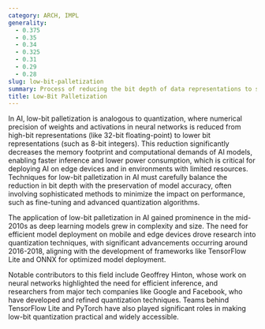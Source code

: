 ```yaml
---
category: ARCH, IMPL
generality:
  - 0.375
  - 0.35
  - 0.34
  - 0.325
  - 0.31
  - 0.29
  - 0.28
slug: low-bit-palletization
summary: Process of reducing the bit depth of data representations to streamline computation and improve efficiency in neural network processing and other AI applications.
title: Low-Bit Palletization
---
```


In AI, low-bit palletization is analogous to quantization, where numerical precision of weights and activations in neural networks is reduced from high-bit representations (like 32-bit floating-point) to lower bit representations (such as 8-bit integers). This reduction significantly decreases the memory footprint and computational demands of AI models, enabling faster inference and lower power consumption, which is critical for deploying AI on edge devices and in environments with limited resources. Techniques for low-bit palletization in AI must carefully balance the reduction in bit depth with the preservation of model accuracy, often involving sophisticated methods to minimize the impact on performance, such as fine-tuning and advanced quantization algorithms.

The application of low-bit palletization in AI gained prominence in the mid-2010s as deep learning models grew in complexity and size. The need for efficient model deployment on mobile and edge devices drove research into quantization techniques, with significant advancements occurring around 2016-2018, aligning with the development of frameworks like TensorFlow Lite and ONNX for optimized model deployment.

Notable contributors to this field include Geoffrey Hinton, whose work on neural networks highlighted the need for efficient inference, and researchers from major tech companies like Google and Facebook, who have developed and refined quantization techniques. Teams behind TensorFlow Lite and PyTorch have also played significant roles in making low-bit quantization practical and widely accessible.
